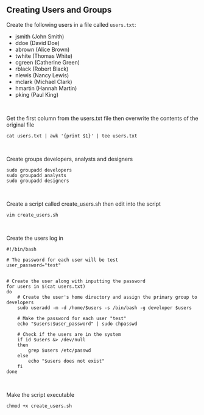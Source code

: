 ## Creating Users and Groups

Create the following users in a file called `users.txt`:
- jsmith (John Smith)
- ddoe (David Doe)
- abrown (Alice Brown)
- twhite (Thomas White)
- cgreen (Catherine Green)
- rblack (Robert Black)
- nlewis (Nancy Lewis)
- mclark (Michael Clark)
- hmartin (Hannah Martin)
- pking (Paul King)

<br>

Get the first column from the users.txt file then overwrite the contents of the original file
```
cat users.txt | awk '{print $1}' | tee users.txt
```

<br>

Create groups developers, analysts and designers
```
sudo groupadd developers
sudo groupadd analysts
sudo groupadd designers
```

<br>

Create a script called create_users.sh then edit into the script
```
vim create_users.sh
```

<br>

Create the users log in
```
#!/bin/bash

# The password for each user will be test
user_password="test"


# Create the user along with inputting the password
for users in $(cat users.txt)
do
    # Create the user's home directory and assign the primary group to developers
    sudo useradd -m -d /home/$users -s /bin/bash -g developer $users

    # Make the password for each user "test"
    echo "$users:$user_password" | sudo chpasswd

    # Check if the users are in the system
    if id $users &> /dev/null
    then
        grep $users /etc/passwd
    else
        echo "$users does not exist"
    fi
done
```

<br>

Make the script executable
```
chmod +x create_users.sh
```
